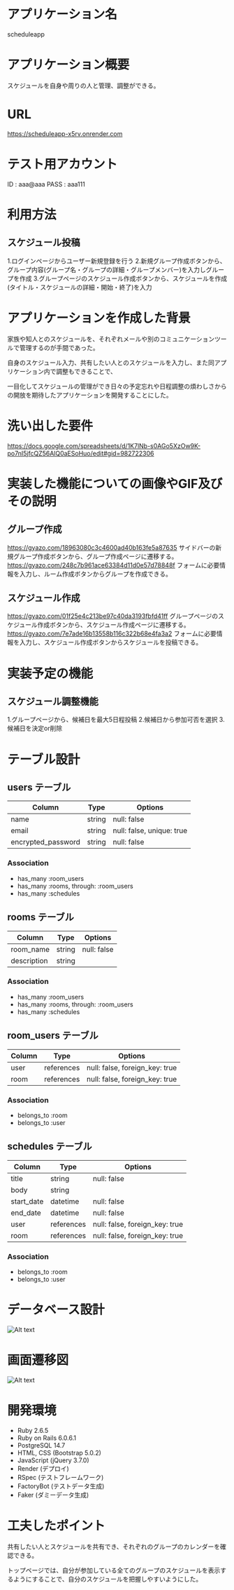 # アプリケーション名
scheduleapp

# アプリケーション概要
スケジュールを自身や周りの人と管理、調整ができる。

# URL
https://scheduleapp-x5rv.onrender.com

# テスト用アカウント
ID : aaa@aaa
PASS : aaa111

# 利用方法

## スケジュール投稿
1.ログインページからユーザー新規登録を行う
2.新規グループ作成ボタンから、グループ内容(グループ名・グループの詳細・グループメンバー)を入力しグループを作成
3.グループページのスケジュール作成ボタンから、スケジュールを作成(タイトル・スケジュールの詳細・開始・終了)を入力

# アプリケーションを作成した背景
家族や知人とのスケジュールを、それぞれメールや別のコミュニケーションツールで管理するのが手間であった。

自身のスケジュール入力、共有したい人とのスケジュールを入力し、また同アプリケーション内で調整もできることで、

一目化してスケジュールの管理ができ日々の予定忘れや日程調整の煩わしさからの開放を期待したアプリケーションを開発することにした。

# 洗い出した要件
https://docs.google.com/spreadsheets/d/1K7lNb-s0AGo5XzOw9K-po7nI5jfcQZ56AlQ0aESoHuo/edit#gid=982722306

# 実装した機能についての画像やGIF及びその説明

## グループ作成
https://gyazo.com/18963080c3c4600ad40b163fe5a87635
サイドバーの新規グループ作成ボタンから、グループ作成ページに遷移する。
https://gyazo.com/248c7b961ace63384d11d0e57d78848f
フォームに必要情報を入力し、ルーム作成ボタンからグループを作成できる。

## スケジュール作成
https://gyazo.com/01f25e4c213be97c40da3193fbfd41ff
グループページのスケジュール作成ボタンから、スケジュール作成ページに遷移する。
https://gyazo.com/7e7ade16b13558b116c322b68e4fa3a2
フォームに必要情報を入力し、スケジュール作成ボタンからスケジュールを投稿できる。

# 実装予定の機能

## スケジュール調整機能
1.グループページから、候補日を最大5日程投稿
2.候補日から参加可否を選択
3.候補日を決定or削除

# テーブル設計

## users テーブル

| Column             | Type    | Options                   |
| ------------------ | ------- | ------------------------- |
| name               | string  | null: false               |
| email              | string  | null: false, unique: true |
| encrypted_password | string  | null: false               |

### Association

- has_many :room_users
- has_many :rooms, through: :room_users
- has_many :schedules

## rooms テーブル

| Column      | Type    | Options     |
| ----------- | ------- | ------------|
| room_name   | string  | null: false |
| description | string  |             |

### Association

- has_many :room_users
- has_many :rooms, through: :room_users
- has_many :schedules

## room_users テーブル

| Column | Type       | Options                        |
| ------ | ---------- | ------------------------------ |
| user   | references | null: false, foreign_key: true |
| room   | references | null: false, foreign_key: true |

### Association

- belongs_to :room
- belongs_to :user

## schedules テーブル

| Column      | Type       | Options                        |
| ----------- | ---------- | ------------------------------ |
| title       | string     | null: false                    |
| body        | string     |                                |
| start_date  | datetime   | null: false                    |
| end_date    | datetime   | null: false                    |
| user        | references | null: false, foreign_key: true |
| room        | references | null: false, foreign_key: true |

### Association

- belongs_to :room
- belongs_to :user

# データベース設計
![Alt text](schedule.png)

# 画面遷移図
![Alt text](image.png)

# 開発環境
- Ruby 2.6.5
- Ruby on Rails 6.0.6.1
- PostgreSQL 14.7
- HTML, CSS (Bootstrap 5.0.2)
- JavaScript (jQuery 3.7.0)
- Render (デプロイ)
- RSpec (テストフレームワーク)
- FactoryBot (テストデータ生成)
- Faker (ダミーデータ生成)

# 工夫したポイント
共有したい人とスケジュールを共有でき、それぞれのグループのカレンダーを確認できる。

トップページでは、自分が参加している全てのグループのスケジュールを表示するようにすることで、自分のスケジュールを把握しやすいようにした。